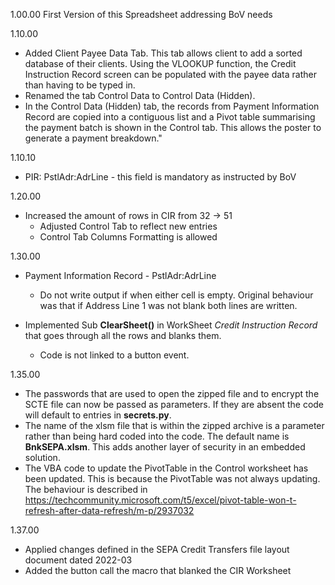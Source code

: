 1.00.00	First Version of this Spreadsheet addressing BoV needs 

1.10.00
  * Added Client Payee Data Tab. This tab allows client to add a sorted database of their clients. Using the VLOOKUP function, the Credit	Instruction Record screen can be populated with the payee data rather than having to be typed in. 
  * Renamed the tab Control Data to Control Data (Hidden). 
  * In the Control Data (Hidden) tab, the records from Payment Information Record are copied into a contiguous list and a Pivot table summarising the payment batch is shown in the Control tab. This allows the poster to generate a payment breakdown."  

1.10.10	
  * PIR: PstlAdr:AdrLine - this field is mandatory as instructed by BoV

1.20.00	
  * Increased the amount of rows in CIR from 32 -> 51 
    * Adjusted Control Tab to reflect new entries 
    * Control Tab Columns Formatting is allowed 

1.30.00	
  * Payment Information Record - PstlAdr:AdrLine  
    * Do not write output if when either cell is empty.  Original behaviour was that if Address Line 1 was not blank both lines are written.

  * Implemented Sub **ClearSheet()** in WorkSheet *Credit Instruction Record* that goes through all the rows and blanks them.
    *  Code is not linked to a button event. 

1.35.00	
  * The passwords that are used to open the zipped file and to encrypt the SCTE file can now be passed as parameters. If they are absent the code will default to entries in **secrets.py**.
  * The name of the xlsm file that is within the zipped archive is a parameter rather than being hard coded into the code.  The default name is **BnkSEPA.xlsm**. This adds another layer of security in an embedded solution.
  * The VBA code to update the PivotTable in the Control worksheet has been updated. This is because the PivotTable was not always updating. The behaviour is described in https://techcommunity.microsoft.com/t5/excel/pivot-table-won-t-refresh-after-data-refresh/m-p/2937032 

1.37.00	
  * Applied changes defined in the SEPA Credit Transfers file layout document dated 2022-03
  * Added the button call the macro that blanked the CIR Worksheet
